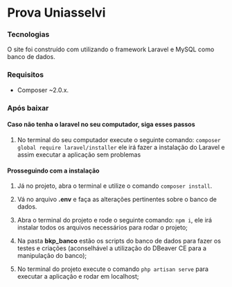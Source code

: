 
# Prova Uniasselvi

### Tecnologias
O site foi construído com utilizando o framework Laravel e MySQL como banco de dados.

### Requisitos

 - Composer ~2.0.x.

### Após baixar

#### Caso não tenha o laravel no seu computador, siga esses passos

 1. No terminal do seu computador execute o seguinte comando: `composer global require laravel/installer` ele irá fazer a instalação do Laravel e assim executar a aplicação sem problemas

#### Prosseguindo com a instalação
1. Já no projeto, abra o terminal e utilize o comando `composer install`.

2. Vá no arquivo **.env** e faça as alterações pertinentes sobre o banco de dados.

3. Abra o terminal do projeto e rode o seguinte comando: `npm i`, ele irá instalar todos os arquivos necessários para rodar o projeto;

4. Na pasta **bkp_banco** estão os scripts do banco de dados para fazer os testes e criações (aconselhável a utilização do DBeaver CE para a manipulação do banco);

5. No terminal do projeto execute o comando `php artisan serve` para executar a aplicação e rodar em localhost;
